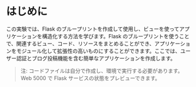 # はじめに

この実験では、Flask のブループリントを作成して使用し、ビューを使ってアプリケーションを構造化する方法を学びます。Flask のブループリントを使うことで、関連するビュー、コード、リソースをまとめることができ、アプリケーションをモジュール化して拡張性の高いものにすることができます。ここでは、ユーザー認証とブログ投稿機能を含む簡単なアプリケーションを作成します。

> 注: コードファイルは自分で作成し、環境で実行する必要があります。Web 5000 で Flask サービスの状態をプレビューできます。
